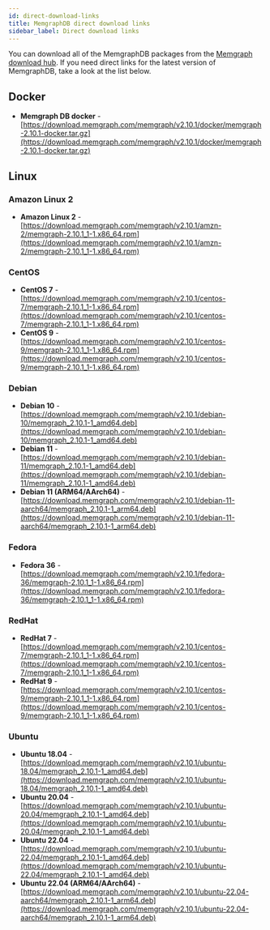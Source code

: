 ```yaml
---
id: direct-download-links
title: MemgraphDB direct download links
sidebar_label: Direct download links
---
```


You can download all of the MemgraphDB packages from the [Memgraph download
hub](https://memgraph.com/download/). If you need direct links for the latest
version of MemgraphDB, take a look at the list below.

## Docker

- **Memgraph DB docker** -
  [https://download.memgraph.com/memgraph/v2.10.1/docker/memgraph-2.10.1-docker.tar.gz](https://download.memgraph.com/memgraph/v2.10.1/docker/memgraph-2.10.1-docker.tar.gz)

## Linux

### Amazon Linux 2

- **Amazon Linux 2** -
  [https://download.memgraph.com/memgraph/v2.10.1/amzn-2/memgraph-2.10.1_1-1.x86_64.rpm](https://download.memgraph.com/memgraph/v2.10.1/amzn-2/memgraph-2.10.1_1-1.x86_64.rpm)


### CentOS

- **CentOS 7** -
  [https://download.memgraph.com/memgraph/v2.10.1/centos-7/memgraph-2.10.1_1-1.x86_64.rpm](https://download.memgraph.com/memgraph/v2.10.1/centos-7/memgraph-2.10.1_1-1.x86_64.rpm)
- **CentOS 9** -
  [https://download.memgraph.com/memgraph/v2.10.1/centos-9/memgraph-2.10.1_1-1.x86_64.rpm](https://download.memgraph.com/memgraph/v2.10.1/centos-9/memgraph-2.10.1_1-1.x86_64.rpm)

### Debian

- **Debian 10** -
  [https://download.memgraph.com/memgraph/v2.10.1/debian-10/memgraph_2.10.1-1_amd64.deb](https://download.memgraph.com/memgraph/v2.10.1/debian-10/memgraph_2.10.1-1_amd64.deb)
- **Debian 11** -
  [https://download.memgraph.com/memgraph/v2.10.1/debian-11/memgraph_2.10.1-1_amd64.deb](https://download.memgraph.com/memgraph/v2.10.1/debian-11/memgraph_2.10.1-1_amd64.deb)
- **Debian 11 (ARM64/AArch64)** -
  [https://download.memgraph.com/memgraph/v2.10.1/debian-11-aarch64/memgraph_2.10.1-1_arm64.deb](https://download.memgraph.com/memgraph/v2.10.1/debian-11-aarch64/memgraph_2.10.1-1_arm64.deb)


### Fedora

- **Fedora 36** - [https://download.memgraph.com/memgraph/v2.10.1/fedora-36/memgraph-2.10.1_1-1.x86_64.rpm](https://download.memgraph.com/memgraph/v2.10.1/fedora-36/memgraph-2.10.1_1-1.x86_64.rpm)

### RedHat

- **RedHat 7** -
  [https://download.memgraph.com/memgraph/v2.10.1/centos-7/memgraph-2.10.1_1-1.x86_64.rpm](https://download.memgraph.com/memgraph/v2.10.1/centos-7/memgraph-2.10.1_1-1.x86_64.rpm)
- **RedHat 9** -
  [https://download.memgraph.com/memgraph/v2.10.1/centos-9/memgraph-2.10.1_1-1.x86_64.rpm](https://download.memgraph.com/memgraph/v2.10.1/centos-9/memgraph-2.10.1_1-1.x86_64.rpm)


### Ubuntu

- **Ubuntu 18.04** -
  [https://download.memgraph.com/memgraph/v2.10.1/ubuntu-18.04/memgraph_2.10.1-1_amd64.deb](https://download.memgraph.com/memgraph/v2.10.1/ubuntu-18.04/memgraph_2.10.1-1_amd64.deb)
- **Ubuntu 20.04** -
  [https://download.memgraph.com/memgraph/v2.10.1/ubuntu-20.04/memgraph_2.10.1-1_amd64.deb](https://download.memgraph.com/memgraph/v2.10.1/ubuntu-20.04/memgraph_2.10.1-1_amd64.deb)
- **Ubuntu 22.04** -
  [https://download.memgraph.com/memgraph/v2.10.1/ubuntu-22.04/memgraph_2.10.1-1_amd64.deb](https://download.memgraph.com/memgraph/v2.10.1/ubuntu-22.04/memgraph_2.10.1-1_amd64.deb)
- **Ubuntu 22.04 (ARM64/AArch64)** -
  [https://download.memgraph.com/memgraph/v2.10.1/ubuntu-22.04-aarch64/memgraph_2.10.1-1_arm64.deb](https://download.memgraph.com/memgraph/v2.10.1/ubuntu-22.04-aarch64/memgraph_2.10.1-1_arm64.deb)